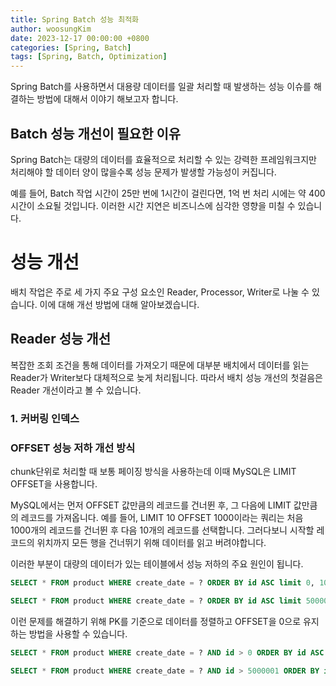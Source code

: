 ```yaml
---
title: Spring Batch 성능 최적화
author: woosungKim
date: 2023-12-17 00:00:00 +0800
categories: [Spring, Batch]
tags: [Spring, Batch, Optimization]
---
```


Spring Batch를 사용하면서 대용량 데이터를 일괄 처리할 때 발생하는 성능 이슈를 해결하는 방법에 대해서 이야기 해보고자 합니다.

## Batch 성능 개선이 필요한 이유

Spring Batch는 대량의 데이터를 효율적으로 처리할 수 있는 강력한 프레임워크지만 처리해야 할 데이터 양이 많을수록 성능 문제가 발생할 가능성이 커집니다.   

예를 들어, Batch 작업 시간이 25만 번에 1시간이 걸린다면, 1억 번 처리 시에는 약 400시간이 소요될 것입니다. 이러한 시간 지연은 비즈니스에 심각한 영향을 미칠 수 있습니다.

# 성능 개선

배치 작업은 주로 세 가지 주요 구성 요소인 Reader, Processor, Writer로 나눌 수 있습니다. 이에 대해 개선 방법에 대해 알아보겠습니다.

## Reader 성능 개선

복잡한 조회 조건을 통해 데이터를 가져오기 때문에 대부분 배치에서 데이터를 읽는 Reader가 Writer보다 대체적으로 늦게 처리됩니다. 따라서 배치 성능 개선의 첫걸음은 Reader 개선이라고 볼 수 있습니다.

### 1. 커버링 인덱스



### OFFSET 성능 저하 개선 방식

chunk단위로 처리할 때 보통 페이징 방식을 사용하는데 이때 MySQL은 LIMIT OFFSET을 사용합니다. 

MySQL에서는 먼저 OFFSET 값만큼의 레코드를 건너뛴 후, 그 다음에 LIMIT 값만큼의 레코드를 가져옵니다. 예를 들어, LIMIT 10 OFFSET 1000이라는 쿼리는 처음 1000개의 레코드를 건너뛴 후 다음 10개의 레코드를 선택합니다. 그러다보니 시작할 레코드의 위치까지 모든 행을 건너뛰기 위해 데이터를 읽고 버려야합니다. 

이러한 부분이 대량의 데이터가 있는 테이블에서 성능 저하의 주요 원인이 됩니다.

```SQL
SELECT * FROM product WHERE create_date = ? ORDER BY id ASC limit 0, 100 -- 빠름

SELECT * FROM product WHERE create_date = ? ORDER BY id ASC limit 5000000, 100 -- OFFSET이 커질수록 느려짐
```

이런 문제를 해결하기 위해 PK를 기준으로 데이터를 정렬하고 OFFSET을 0으로 유지하는 방법을 사용할 수 있습니다.

```SQL
SELECT * FROM product WHERE create_date = ? AND id > 0 ORDER BY id ASC limit 0, 1000

SELECT * FROM product WHERE create_date = ? AND id > 5000001 ORDER BY id ASC limit 0, 1000
```



